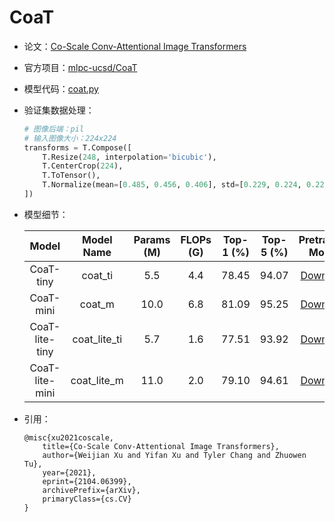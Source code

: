 # CoaT
* 论文：[Co-Scale Conv-Attentional Image Transformers](https://arxiv.org/abs/2104.06399)
* 官方项目：[mlpc-ucsd/CoaT](https://github.com/mlpc-ucsd/CoaT)
* 模型代码：[coat.py](../../../ppim/models/coat.py)
* 验证集数据处理：

    ```python
    # 图像后端：pil
    # 输入图像大小：224x224
    transforms = T.Compose([
        T.Resize(248, interpolation='bicubic'),
        T.CenterCrop(224),
        T.ToTensor(),
        T.Normalize(mean=[0.485, 0.456, 0.406], std=[0.229, 0.224, 0.225])
    ])
    ```

* 模型细节：

    |         Model           |       Model Name        | Params (M) | FLOPs (G) | Top-1 (%) | Top-5 (%) |          Pretrained Model        |
    |:-----------------------:|:-----------------------:|:----------:|:---------:|:---------:|:---------:|:--------------------------------:|
    | CoaT-tiny               |  coat_ti                |  5.5       |  4.4      | 78.45     |  94.07    | [Download][coat_ti]              |
    | CoaT-mini               |  coat_m                 | 10.0       |  6.8      | 81.09     |  95.25    | [Download][coat_lite_m]          |
    | CoaT-lite-tiny          |  coat_lite_ti           |  5.7       |  1.6      | 77.51     |  93.92    | [Download][coat_lite_ti]         |
    | CoaT-lite-mini          |  coat_lite_m            | 11.0       |  2.0      | 79.10     |  94.61    | [Download][coat_lite_m]          |


[coat_ti]:https://bj.bcebos.com/v1/ai-studio-online/5250fdb938de4126a25f9d3f84b75ab114a268349b8744afb159408b6797ca81?responseContentDisposition=attachment%3B%20filename%3Dcoat_tiny.pdparams
[coat_m]:https://bj.bcebos.com/v1/ai-studio-online/ee967c7384e24ffb91ecc72a3bf8e79dea2be6a74f8446719822d6772cfdcd2f?responseContentDisposition=attachment%3B%20filename%3Dcoat_mini.pdparams
[coat_lite_ti]:https://bj.bcebos.com/v1/ai-studio-online/e33788c2a6e540b3aa92b169ed0ea2c61eff43479ff644d98cdb767f33bcc199?responseContentDisposition=attachment%3B%20filename%3Dcoat_lite_tiny.pdparams
[coat_lite_m]:https://bj.bcebos.com/v1/ai-studio-online/c303c26af4974cfb97bd9b9dc400a4d5981c43fc149a401e937cd0186f31b92c?responseContentDisposition=attachment%3B%20filename%3Dcoat_lite_mini.pdparams


* 引用：

    ```
    @misc{xu2021coscale,
        title={Co-Scale Conv-Attentional Image Transformers}, 
        author={Weijian Xu and Yifan Xu and Tyler Chang and Zhuowen Tu},
        year={2021},
        eprint={2104.06399},
        archivePrefix={arXiv},
        primaryClass={cs.CV}
    }
    ```
